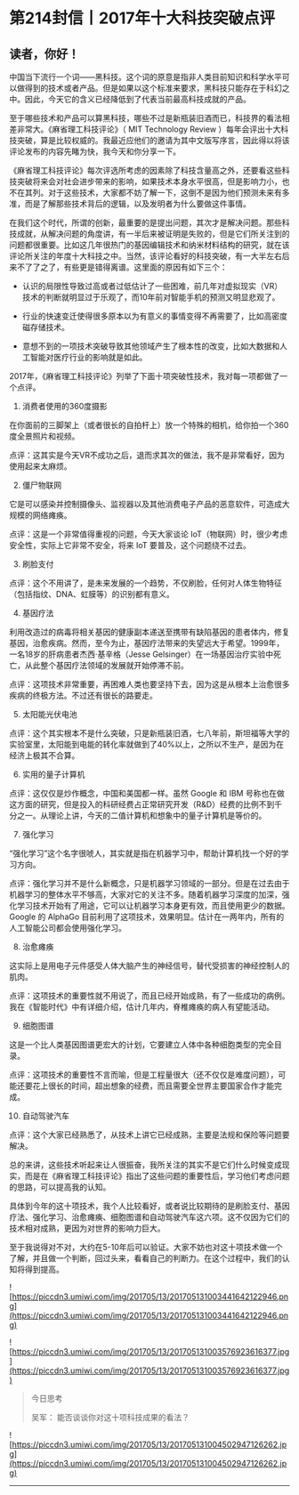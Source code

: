 # 第214封信丨2017年十大科技突破点评

## 读者，你好！

中国当下流行一个词——黑科技。这个词的原意是指非人类目前知识和科学水平可以做得到的技术或者产品。但是如果以这个标准来要求，黑科技只能存在于科幻之中。因此，今天它的含义已经降低到了代表当前最高科技成就的产品。

至于哪些技术和产品可以算黑科技，哪些不过是新瓶装旧酒而已，科技界的看法相差非常大。《麻省理工科技评论》（ MIT Technology Review ）每年会评出十大科技突破，算是比较权威的。我最近应他们的邀请为其中文版写序言，因此得以将该评论发布的内容先睹为快，我今天和你分享一下。

《麻省理工科技评论》每次评选所考虑的因素除了科技含量高之外，还要看这些科技突破将来会对社会进步带来的影响，如果技术本身水平很高，但是影响力小，也不在其列。对于这些技术，大家都不妨了解一下，这倒不是因为他们预测未来有多准，而是了解那些技术背后的逻辑，以及发明者为什么要做这件事情。

在我们这个时代，所谓的创新，最重要的是提出问题，其次才是解决问题。那些科技成就，从解决问题的角度讲，有一半后来被证明是失败的，但是它们所关注到的问题都很重要。比如这几年很热门的基因编辑技术和纳米材料结构的研究，就在该评论所关注的年度十大科技之中。当然，该评论看好的科技突破，有一大半左右后来不了了之了，有些更是错得离谱。这里面的原因有如下三个：

* 认识的局限性导致过高或者过低估计了一些困难，前几年对虚拟现实（VR）技术的判断就明显过于乐观了，而10年前对智能手机的预测又明显悲观了。

* 行业的快速变迁使得很多原本以为有意义的事情变得不再需要了，比如高密度磁存储技术。

* 意想不到的一项技术突破导致其他领域产生了根本性的改变，比如大数据和人工智能对医疗行业的影响就是如此。

2017年，《麻省理工科技评论》列举了下面十项突破性技术，我对每一项都做了一个点评。

1. 消费者使用的360度摄影

在你面前的三脚架上（或者很长的自拍杆上）放一个特殊的相机，给你拍一个360度全景照片和视频。

点评：这其实是今天VR不成功之后，退而求其次的做法，我不是非常看好，因为使用起来太麻烦。

2. 僵尸物联网

它是可以感染并控制摄像头、监视器以及其他消费电子产品的恶意软件，可造成大规模的网络瘫痪。 

点评：这是一个非常值得重视的问题，今天大家谈论 IoT（物联网）时，很少考虑安全性，实际上它非常不安全，将来 IoT 要普及，这个问题绕不过去。

3. 刷脸支付

点评：这个不用讲了，是未来发展的一个趋势，不仅刷脸，任何对人体生物特征（包括指纹、DNA、虹膜等）的识别都有意义。

4. 基因疗法

利用改造过的病毒将相关基因的健康副本递送至携带有缺陷基因的患者体内，修复基因，治愈疾病。然而，至今为止，基因疗法带来的失望远大于希望。1999年，一名18岁的肝病患者杰西·基辛格（Jesse Gelsinger）在一场基因治疗实验中死亡，从此整个基因疗法领域的发展就开始停滞不前。

点评：这项技术非常重要，再困难人类也要坚持下去，因为这是从根本上治愈很多疾病的终极方法。不过还有很长的路要走。

5. 太阳能光伏电池

点评：这个其实根本不是什么突破，只是新瓶装旧酒，七八年前，斯坦福等大学的实验室里，太阳能到电能的转化率就做到了40%以上，之所以不生产，是因为在经济上极其不合算。

6. 实用的量子计算机

点评：这仅仅是炒作概念，中国和美国都一样。虽然 Google 和 IBM 号称也在做这方面的研究，但是投入的科研经费占正常研究开发（R&D）经费的比例不到千分之一。从理论上讲，今天的二值计算机和想象中的量子计算机是等价的。

7. 强化学习

“强化学习”这个名字很唬人，其实就是指在机器学习中，帮助计算机找一个好的学习方向。

点评：强化学习并不是什么新概念，只是机器学习领域的一部分。但是在过去由于机器学习的整体水平不够高，大家对它的关注不多。随着机器学习深度的加深，强化学习技术开始有了用途，它可以让机器学习本身更有效，而且使用更少的数据。Google 的 AlphaGo 目前利用了这项技术，效果明显。估计在一两年内，所有的人工智能公司都会使用强化学习。

8. 治愈瘫痪

这实际上是用电子元件感受人体大脑产生的神经信号，替代受损害的神经控制人的肌肉。

点评：这项技术的重要性就不用说了，而且已经开始成熟，有了一些成功的病例。我在《智能时代》中有详细介绍，估计几年内，脊椎瘫痪的病人有望能活动。

9. 细胞图谱

这是一个比人类基因图谱更宏大的计划，它要建立人体中各种细胞类型的完全目录。

点评：这项技术的重要性不言而喻，但是工程量很大（还不仅仅是难度问题），可能还要花上很长的时间，超出想象的经费，而且需要全世界主要国家合作才能完成。

10. 自动驾驶汽车

点评：这个大家已经熟悉了，从技术上讲它已经成熟，主要是法规和保险等问题要解决。

总的来讲，这些技术听起来让人很振奋，我所关注的其实不是它们什么时候变成现实，而是在《麻省理工科技评论》指出了这些问题的重要性后，学习他们考虑问题的思路，可以提高我的认知。

具体到今年的这十项技术，我个人比较看好，或者说比较期待的是刷脸支付、基因疗法、强化学习、治愈瘫痪、细胞图谱和自动驾驶汽车这六项。这不仅因为它们的技术相对成熟，更因为对世界的影响力巨大。

至于我说得对不对，大约在5-10年后可以验证。大家不妨也对这十项技术做一个了解，并且做一个判断，回过头来，看看自己的判断力。在这个过程中，我们的认知将得到提高。

![https://piccdn3.umiwi.com/img/201705/13/201705131003441642122946.png](https://piccdn3.umiwi.com/img/201705/13/201705131003441642122946.png)

![https://piccdn3.umiwi.com/img/201705/13/201705131003576923616377.jpg](https://piccdn3.umiwi.com/img/201705/13/201705131003576923616377.jpg)

> 今日思考
> 
> 吴军： 能否谈谈你对这十项科技成果的看法？

![https://piccdn3.umiwi.com/img/201705/13/201705131004502947126262.jpg](https://piccdn3.umiwi.com/img/201705/13/201705131004502947126262.jpg)

---
